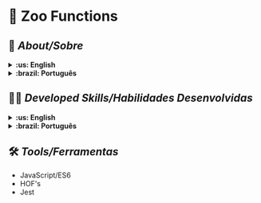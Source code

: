 # :round_pushpin: Zoo Functions

## :page_with_curl: _About/Sobre_

<details>
  <summary markdown="span"><strong>:us: English</strong></summary><br />

Project of JavaScript/ES6 and Jest developed by me ([Alany Fernandes](https://www.linkedin.com/in/alanyfernandes/)) in the Principles of Web Development Module of [Trybe](https://www.betrybe.com)'s Web Development course. I was approved with 90% of the mandatory and optional requirements met.
<br />
Implementation of various functions to meet proposed requirements and ensure that all functions pass unit tests.
</details>

<details>
  <summary markdown="span"><strong>:brazil: Português</strong></summary><br />

Projeto de JavaScript/ES6 e Jest desenvolvido por ([Alany Fernandes](https://www.linkedin.com/in/alanyfernandes/)) no Módulo Fundamentos do Desenvolvimento Web do curso da Trybe. Fomos aprovadas com 90% dos requisitos obrigatórios e opcionais atingidos.
<br />
Implementação de várias funções para atender aos requisitos propostos e garantir que todas as funções passem nos testes unitários.
<br />
</details>

## :man_technologist: _Developed Skills/Habilidades Desenvolvidas_

<details>
  <summary markdown="span"><strong>:us: English</strong></summary><br />

* Produce readable, concise and expressive code using the new features of ES6;
* Use Higher Order Functions to manipulate and create arrays;
* Choose the Higher Order Function that is most suitable for obtaining an expected result;
* Learn to use the Higher Order Functions together;
* Interpret unit tests and produce solutions that meet them.
<br />
</details>
<details>
  <summary markdown="span"><strong>:brazil: Português</strong></summary><br />

* Produzir código legível, conciso e expressivo utilizando as novas funcionalidades do ES6;
* Utilizar as Higher Order Functions para manipular e criar arrays;
* Escolher a Higher Order Function mais adequada para a obtenção de um resultado esperado;
* Aprender a usar de forma conjunta as Higher Order Functions;
* Interpretar testes unitários e produzir soluções que atendam a eles.

<br />
</details>

## :hammer_and_wrench: _Tools/Ferramentas_

* JavaScript/ES6
* HOF's
* Jest


